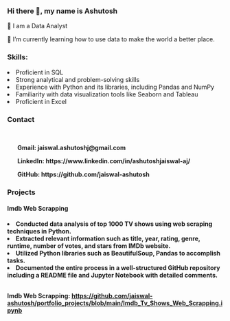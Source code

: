 ### Hi there 👋, my name is Ashutosh

👀 I am a Data Analyst

🌱 I’m currently learning how to use data to make the world a better place.



### Skills:

<li>Proficient in SQL</li>
<li>Strong analytical and problem-solving skills</li>
<li>Experience with Python and its libraries, including Pandas and NumPy</li>
<li>Familiarity with data visualization tools like Seaborn and Tableau</li>
<li>Proficient in Excel</li>

### Contact
<br>
<ul><b>Gmail<b>: jaiswal.ashutoshj@gmail.com</ul>
<ul><b>LinkedIn<b>: https://www.linkedin.com/in/ashutoshjaiswal-aj/</ul>
<ul><b>GitHub<b>: https://github.com/jaiswal-ashutosh</ul>
  
  
 ### Projects
#### Imdb Web Scrapping
  <li>Conducted data analysis of top 1000 TV shows using web scraping techniques in Python.</li>
<li>Extracted relevant information such as title, year, rating, genre, runtime, number of votes, and stars from IMDb website.</li>
  <li>Utilized Python libraries such as BeautifulSoup, Pandas to accomplish tasks.</li>
<li>Documented the entire process in a well-structured GitHub repository including a README file and Jupyter Notebook with detailed comments.</li>
  <br>

Imdb Web Scrapping: https://github.com/jaiswal-ashutosh/portfolio_projects/blob/main/Imdb_Tv_Shows_Web_Scrapping.ipynb

